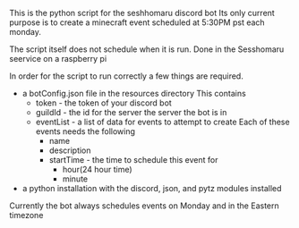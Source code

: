 This is the python script for the seshhomaru discord bot
Its only current purpose is to create a minecraft event scheduled at 5:30PM pst each monday.

The script itself does not schedule when it is run.
Done in the Sesshomaru seervice on a raspberry pi

In order for the script to run correctly a few things are required.
- a botConfig.json file in the resources directory
    This contains
    - token - the token of your discord bot
    - guildId - the id for the server the server the bot is in
    - eventList - a list of data for events to attempt to create
        Each of these events needs the following
        - name
        - description
        - startTime - the time to schedule this event for
            - hour(24 hour time)
            - minute
- a python installation with the discord, json, and pytz modules installed

Currently the bot always schedules events on Monday and in the Eastern timezone